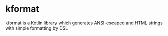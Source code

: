 # kformat
kformat is a Kotlin library which generates ANSI-escaped and HTML strings with simple formatting by DSL
